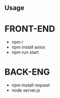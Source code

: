 ## Usage
# FRONT-END
* npm i
* npm install axios
* npm run start

# BACK-ENG
* npm install request
* node server.js 
